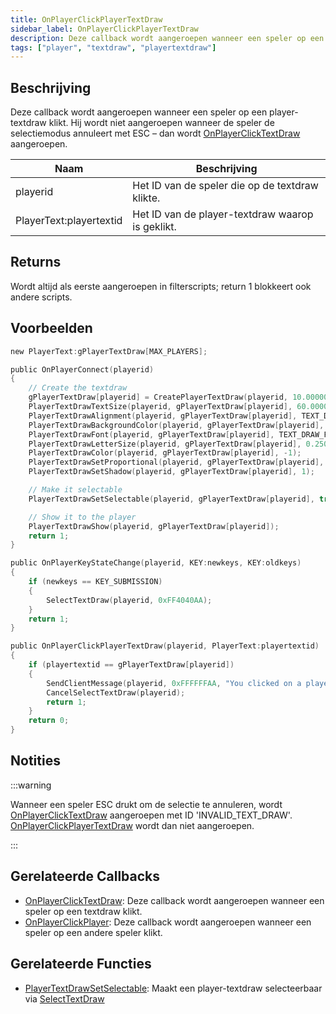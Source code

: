 ```yaml
---
title: OnPlayerClickPlayerTextDraw
sidebar_label: OnPlayerClickPlayerTextDraw
description: Deze callback wordt aangeroepen wanneer een speler op een player-textdraw klikt.
tags: ["player", "textdraw", "playertextdraw"]
---
```


## Beschrijving

Deze callback wordt aangeroepen wanneer een speler op een player-textdraw klikt. Hij wordt niet aangeroepen wanneer de speler de selectiemodus annuleert met ESC – dan wordt [OnPlayerClickTextDraw](OnPlayerClickTextDraw) aangeroepen.

| Naam                    | Beschrijving                                              |
| ----------------------- | --------------------------------------------------------- |
| playerid                | Het ID van de speler die op de textdraw klikte.          |
| PlayerText:playertextid | Het ID van de player-textdraw waarop is geklikt.         |

## Returns

Wordt altijd als eerste aangeroepen in filterscripts; return 1 blokkeert ook andere scripts.

## Voorbeelden

```c
new PlayerText:gPlayerTextDraw[MAX_PLAYERS];

public OnPlayerConnect(playerid)
{
    // Create the textdraw
    gPlayerTextDraw[playerid] = CreatePlayerTextDraw(playerid, 10.000000, 141.000000, "MyTextDraw");
    PlayerTextDrawTextSize(playerid, gPlayerTextDraw[playerid], 60.000000, 20.000000);
    PlayerTextDrawAlignment(playerid, gPlayerTextDraw[playerid], TEXT_DRAW_ALIGN_LEFT);
    PlayerTextDrawBackgroundColor(playerid, gPlayerTextDraw[playerid], 0x000000FF);
    PlayerTextDrawFont(playerid, gPlayerTextDraw[playerid], TEXT_DRAW_FONT_1);
    PlayerTextDrawLetterSize(playerid, gPlayerTextDraw[playerid], 0.250000, 1.000000);
    PlayerTextDrawColor(playerid, gPlayerTextDraw[playerid], -1);
    PlayerTextDrawSetProportional(playerid, gPlayerTextDraw[playerid], true);
    PlayerTextDrawSetShadow(playerid, gPlayerTextDraw[playerid], 1);

    // Make it selectable
    PlayerTextDrawSetSelectable(playerid, gPlayerTextDraw[playerid], true);

    // Show it to the player
    PlayerTextDrawShow(playerid, gPlayerTextDraw[playerid]);
    return 1;
}

public OnPlayerKeyStateChange(playerid, KEY:newkeys, KEY:oldkeys)
{
    if (newkeys == KEY_SUBMISSION)
    {
        SelectTextDraw(playerid, 0xFF4040AA);
    }
    return 1;
}

public OnPlayerClickPlayerTextDraw(playerid, PlayerText:playertextid)
{
    if (playertextid == gPlayerTextDraw[playerid])
    {
        SendClientMessage(playerid, 0xFFFFFFAA, "You clicked on a player-textdraw.");
        CancelSelectTextDraw(playerid);
        return 1;
    }
    return 0;
}
```

## Notities

:::warning

Wanneer een speler ESC drukt om de selectie te annuleren, wordt [OnPlayerClickTextDraw](OnPlayerClickTextDraw) aangeroepen met ID 'INVALID_TEXT_DRAW'. [OnPlayerClickPlayerTextDraw](OnPlayerClickPlayerTextDraw) wordt dan niet aangeroepen.

:::

## Gerelateerde Callbacks

- [OnPlayerClickTextDraw](OnPlayerClickTextDraw): Deze callback wordt aangeroepen wanneer een speler op een textdraw klikt.
- [OnPlayerClickPlayer](OnPlayerClickPlayer): Deze callback wordt aangeroepen wanneer een speler op een andere speler klikt.

## Gerelateerde Functies

- [PlayerTextDrawSetSelectable](../functions/PlayerTextDrawSetSelectable): Maakt een player-textdraw selecteerbaar via [SelectTextDraw](../functions/SelectTextDraw)
